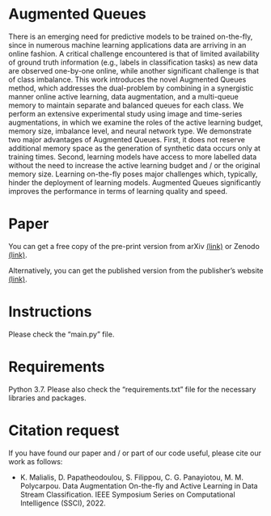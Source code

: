 # Augmented Queues
There is an emerging need for predictive models to be trained on-the-fly, since in numerous machine learning applications data are arriving in an online fashion. A critical challenge encountered is that of limited availability of ground truth information (e.g., labels in classification tasks) as new data are observed one-by-one online, while another significant challenge is that of class imbalance. This work introduces the novel Augmented Queues method, which addresses the dual-problem by combining in a synergistic manner online active learning, data augmentation, and a multi-queue memory to maintain separate and balanced queues for each class. We perform an extensive experimental study using image and time-series augmentations, in which we examine the roles of the active learning budget, memory size, imbalance level, and neural network type. We demonstrate two major advantages of Augmented Queues. First, it does not reserve additional memory space as the generation of synthetic data occurs only at training times. Second, learning models have access to more labelled data without the need to increase the active learning budget and / or the original memory size. Learning on-the-fly poses major challenges which, typically, hinder the deployment of learning models. Augmented Queues significantly improves the performance in terms of learning quality and speed.

# Paper
You can get a free copy of the pre-print version from arXiv [(link)](https://arxiv.org/abs/2210.06873) or Zenodo [(link)](https://zenodo.org/record/7659946#.Y_R8qOxBz0o).

Alternatively, you can get the published version from the publisher’s website [(link)](https://doi.org/10.1109/SSCI51031.2022.10022140).

# Instructions
Please check the “main.py” file.

# Requirements
Python 3.7. Please also check the “requirements.txt” file for the necessary libraries and packages.

# Citation request
If you have found our paper and / or part of our code useful, please cite our work as follows:

- K. Malialis, D. Papatheodoulou, S. Filippou, C. G. Panayiotou, M. M. Polycarpou. Data Augmentation On-the-fly and Active Learning in Data Stream Classification. IEEE Symposium Series on Computational Intelligence (SSCI), 2022.
